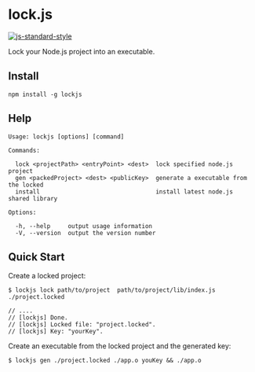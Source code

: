 # lock.js
[![js-standard-style](https://img.shields.io/badge/code%20style-standard-brightgreen.svg)](http://standardjs.com/)

Lock your Node.js project into an executable.

## Install

```
npm install -g lockjs
```

## Help

```
Usage: lockjs [options] [command]

Commands:

  lock <projectPath> <entryPoint> <dest>  lock specified node.js project
  gen <packedProject> <dest> <publicKey>  generate a executable from the locked
  install                                 install latest node.js shared library

Options:

  -h, --help     output usage information
  -V, --version  output the version number
```

## Quick Start

Create a locked project:

```
$ lockjs lock path/to/project  path/to/project/lib/index.js ./project.locked

// ....
// [lockjs] Done.
// [lockjs] Locked file: "project.locked".
// [lockjs] Key: "yourKey".
```

Create an executable from the locked project and the generated key:

```
$ lockjs gen ./project.locked ./app.o youKey && ./app.o
```
